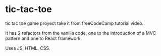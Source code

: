 # tic-tac-toe

tic tac toe game proyect take it from freeCodeCamp tutorial video.

It has 2 refactors from the vanilla code, one to the introduction of a MVC pattern and one to React framework.

Uses JS, HTML, CSS.
